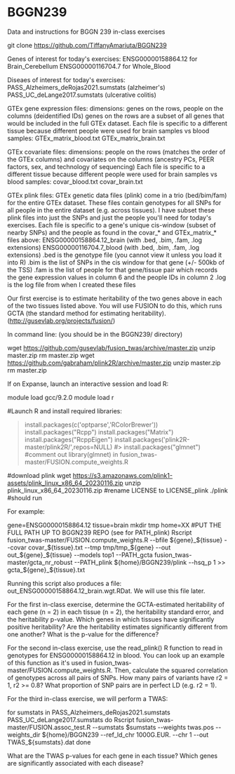 # BGGN239
Data and instructions for BGGN 239 in-class exercises

git clone https://github.com/TiffanyAmariuta/BGGN239

Genes of interest for today's exercises: 
ENSG00000158864.12 for Brain_Cerebellum
ENSG00000116704.7 for Whole_Blood

Diseaes of interest for today's exercises: 
PASS_Alzheimers_deRojas2021.sumstats (alzheimer's)
PASS_UC_deLange2017.sumstats (ulcerative colitis)

GTEx gene expression files: 
dimensions: genes on the rows, people on the columns (deidentified IDs)
genes on the rows are a subset of all genes that would be included in the full GTEx dataset. 
Each file is specific to a different tissue because different people were used for brain samples vs blood samples: 
GTEx_matrix_blood.txt
GTEx_matrix_brain.txt

GTEx covariate files: 
dimensions: people on the rows (matches the order of the GTEx columns) and covariates on the columns (ancestry PCs, PEER factors, sex, and technology of sequencing)
Each file is specific to a different tissue because different people were used for brain samples vs blood samples: 
covar_blood.txt
covar_brain.txt

GTEx plink files: 
GTEx genetic data files (plink) come in a trio (bed/bim/fam) for the entire GTEx dataset. These files contain genotypes for all SNPs for all people in the entire dataset (e.g. across tissues). 
I have subset these plink files into just the SNPs and just the people you'll need for today's exercises. 
Each file is specific to a gene's unique cis-window (subset of nearby SNPs) and the people as found in the covar_* and GTEx_matrix_* files above: 
ENSG00000158864.12_brain (with .bed, .bim, .fam, .log extensions)
ENSG00000116704.7_blood (with .bed, .bim, .fam, .log extensions)
.bed is the genotype file (you cannot view it unless you load it into R)
.bim is the list of SNPs in the cis window for that gene (+/- 500kb of the TSS)
.fam is the list of people for that gene/tissue pair which records the gene expression values in column 6 and the people IDs in column 2 
.log is the log file from when I created these files 

Our first exercise is to estimate heritability of the two genes above in each of the two tissues listed above. 
You will use FUSION to do this, which runs GCTA (the standard method for estimating heritability). (http://gusevlab.org/projects/fusion/)

In command line: (you should be in the BGGN239/ directory)

wget https://github.com/gusevlab/fusion_twas/archive/master.zip
unzip master.zip
rm master.zip
wget https://github.com/gabraham/plink2R/archive/master.zip
unzip master.zip
rm master.zip

If on Expanse, launch an interactive session and load R: 

module load gcc/9.2.0
module load r

#Launch R and install required libraries:
> install.packages(c('optparse','RColorBrewer'))
> install.packages("Rcpp")
> install.packages("Matrix")
> install.packages("RcppEigen")
> install.packages('plink2R-master/plink2R/',repos=NULL)
#> install.packages("glmnet")
#comment out library(glmnet) in fusion_twas-master/FUSION.compute_weights.R

#download plink
wget https://s3.amazonaws.com/plink1-assets/plink_linux_x86_64_20230116.zip
unzip plink_linux_x86_64_20230116.zip 
#rename LICENSE to LICENSE_plink
./plink #should run 


For example:

gene=ENSG00000158864.12
tissue=brain
mkdir tmp
home=XX #PUT THE FULL PATH UP TO BGGN239 REPO (see for PATH_plink)
Rscript fusion_twas-master/FUSION.compute_weights.R --bfile ${gene}_${tissue} --covar covar_${tissue}.txt --tmp tmp/tmp_${gene} --out out_${gene}_${tissue} --models top1 --PATH_gcta fusion_twas-master/gcta_nr_robust --PATH_plink ${home}/BGGN239/plink --hsq_p 1 >> gcta_${gene}_${tissue}.txt


Running this script also produces a file: out_ENSG00000158864.12_brain.wgt.RDat. We will use this file later. 

For the first in-class exercise, determine the GCTA-estimated heritability of each gene (n = 2) in each tissue (n = 2), the heritability standard error, and the heritability p-value. 
Which genes in which tissues have significantly positive heritability?
Are the heritability estimates significantly different from one another? What is the p-value for the difference? 
 
For the second in-class exercise, use the read_plink() R function to read in genotypes for ENSG00000158864.12 in blood. You can look up an example of this function as it's used in fusion_twas-master/FUSION.compute_weights.R. Then, calculate the squared correlation of genotypes across all pairs of SNPs. How many pairs of variants have r2 = 1, r2 >= 0.8? What proportion of SNP pairs are in perfect LD (e.g. r2 = 1). 

For the third in-class exercise, we will perform a TWAS: 

for sumstats in PASS_Alzheimers_deRojas2021.sumstats PASS_UC_deLange2017.sumstats
do 
Rscript fusion_twas-master/FUSION.assoc_test.R --sumstats $sumstats --weights twas.pos --weights_dir ${home}/BGGN239 --ref_ld_chr 1000G.EUR. --chr 1 --out TWAS_${sumstats}.dat
done

What are the TWAS p-values for each gene in each tissue? Which genes are significantly associated with each disease? 


